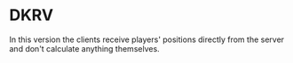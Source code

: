 # DKRV

In this version the clients receive players' positions directly from the server and don't calculate anything themselves.
